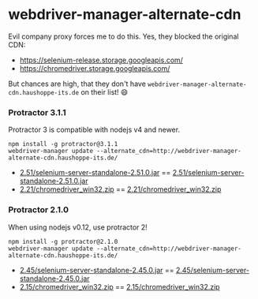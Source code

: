 # webdriver-manager-alternate-cdn

Evil company proxy forces me to do this.
Yes, they blocked the original CDN:

- https://selenium-release.storage.googleapis.com/
- https://chromedriver.storage.googleapis.com/

But chances are high, that they don't have `webdriver-manager-alternate-cdn.haushoppe-its.de` on their list! :smile:

### Protractor 3.1.1
Protractor 3 is compatible with nodejs v4 and newer.

```
npm install -g protractor@3.1.1
webdriver-manager update --alternate_cdn=http://webdriver-manager-alternate-cdn.haushoppe-its.de/
```

* [2.51/selenium-server-standalone-2.51.0.jar](https://selenium-release.storage.googleapis.com/2.51/selenium-server-standalone-2.51.0.jar) == [2.51/selenium-server-standalone-2.51.0.jar](http://webdriver-manager-alternate-cdn.haushoppe-its.de/2.51/selenium-server-standalone-2.51.0.jar)
* [2.21/chromedriver_win32.zip](https://chromedriver.storage.googleapis.com/2.21/chromedriver_win32.zip) == [2.21/chromedriver_win32.zip](http://webdriver-manager-alternate-cdn.haushoppe-its.de/2.21/chromedriver_win32.zip)


### Protractor 2.1.0
When using nodejs v0.12, use protractor 2!

```
npm install -g protractor@2.1.0
webdriver-manager update --alternate_cdn=http://webdriver-manager-alternate-cdn.haushoppe-its.de/
```

* [2.45/selenium-server-standalone-2.45.0.jar](https://selenium-release.storage.googleapis.com/2.45/selenium-server-standalone-2.45.0.jar) == [2.45/selenium-server-standalone-2.45.0.jar](http://webdriver-manager-alternate-cdn.haushoppe-its.de/2.45/selenium-server-standalone-2.45.0.jar)
* [2.15/chromedriver_win32.zip](https://chromedriver.storage.googleapis.com/2.15/chromedriver_win32.zip) == [2.15/chromedriver_win32.zip](http://webdriver-manager-alternate-cdn.haushoppe-its.de/2.15/chromedriver_win32.zip)
